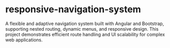 # responsive-navigation-system
A flexible and adaptive navigation system built with Angular and Bootstrap, supporting nested routing, dynamic menus, and responsive design. This project demonstrates efficient route handling and UI scalability for complex web applications.
